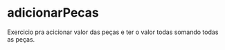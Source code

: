 # adicionarPecas
Exercicio pra acicionar valor das peças e ter o valor todas somando todas as peças.
